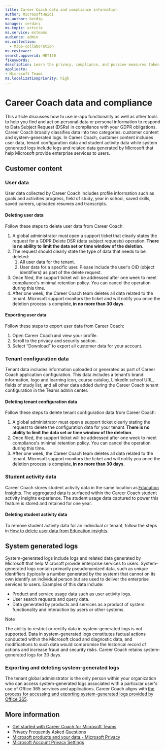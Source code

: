```yaml
---
title: Career Coach data and compliance information
author: MicrosoftHeidi
ms.author: heidip
manager: serdars
ms.topic: article
ms.service: msteams
audience: admin
ms.collection: 
  - M365-collaboration
ms.reviewer: 
search.appverid: MET150
f1keywords: 
description: Learn the privacy, compliance, and purview measures taken by Microsoft in regards to Education or EDU's Career Coach.
appliesto: 
- Microsoft Teams
ms.localizationpriority: high
---
```


# Career Coach data and compliance

This article discusses how to use in-app functionality as well as other tools to help you find and act on personal data or personal information to respond to Data Subject Request (DSRs) in compliance with your GDPR obligations. Career Coach broadly classifies data into two categories: customer content and system-generated logs. In Career Coach, customer content includes user data, tenant configuration data and student activity data while system generated logs include logs and related data generated by Microsoft that help Microsoft provide enterprise services to users.

## Customer content

### User data

User data collected by Career Coach includes profile information such as goals and activities progress, field of study, year in school, saved skills, saved careers, uploaded resumes and transcripts.

#### Deleting user data

Follow these steps to delete user data from Career Coach:

1. A global administrator must open a support ticket that clearly states the request for a GDPR Delete DSR (data subject requests) operation. **There is no ability to limit the data set or time window of the deletion**.
2. The request should clearly state the type of data that needs to be deleted:
    1. All user data for the tenant.
    2. User data for a specific user. Please include the user’s OID (object identifiers) as part of the delete request.
3. Once filed, the support ticket will be addressed after one week to meet compliance's minimal retention policy. You can cancel the operation during this time.
4. After one week, the Career Coach team deletes all data related to the tenant. Microsoft support monitors the ticket and will notify you once the deletion process is complete, **in no more than 30 days**.

#### Exporting user data

Follow these steps to export user data from Career Coach:

1. Open Career Coach and view your profile.
1. Scroll to the privacy and security section.
1. Select “Download” to export all customer data for your account.

### Tenant configuration data

Tenant data includes information uploaded or generated as part of Career Coach application configuration. This data includes a tenant’s brand information, logo and learning icon, course catalog, LinkedIn school URL, fields of study list, and all other data added during the Career Coach tenant configuration in the Teams admin center.

#### Deleting tenant configuration data

Follow these steps to delete tenant configuration data from Career Coach:

1. A global administrator must open a support ticket clearly stating the request to delete the configuration data for your tenant. **There is no ability to limit the data set or time window of the deletion**.
1. Once filed, the support ticket will be addressed after one week to meet compliance's minimal retention policy. You can cancel the operation during this time.
1. After one week, the Career Coach team deletes all data related to the tenant. Microsoft support monitors the ticket and will notify you once the deletion process is complete, **in no more than 30 days**.

### Student activity data

Career Coach stores student activity data in the same location as [Education Insights](class-insights.md). The aggregated data is surfaced within the Career Coach student activity insights experience. The student usage data captured to power this feature is stored and retained for one year.

#### Deleting student activity data

To remove student activity data for an individual or tenant, follow the steps in [How to delete user data from Education insights](class-insights.md#how-to-delete-user-data-from-education-insights).

## System generated logs

System-generated logs include logs and related data generated by Microsoft that help Microsoft provide enterprise services to users. System-generated logs contain primarily pseudonymized data, such as unique identifiers (typically a number generated by the system) that cannot on its own identify an individual person but are used to deliver the enterprise services to users. Examples of this data include:

- Product and service usage data such as user activity logs.
- User search requests and query data.
- Data generated by products and services as a product of system functionality and interaction by users or other systems.

> [!NOTE]
> The ability to restrict or rectify data in system-generated logs is not supported. Data in system-generated logs constitutes factual actions conducted within the Microsoft cloud and diagnostic data, and modifications to such data would compromise the historical record of actions and increase fraud and security risks. Career Coach retains system-generated logs for 30 days.

### Exporting and deleting system-generated logs

The tenant global administrator is the only person within your organization who can access system-generated logs associated with a particular user's use of Office 365 services and applications. Career Coach aligns with [the process for accessing and exporting system-generated logs provided by Office 365](https://learn.microsoft.com/compliance/regulatory/gdpr-dsr-Office365#accessing-and-exporting-system-generated-logs).

## More information

- [Get started with Career Coach for Microsoft Teams](career-coach.md)
- [Privacy Frequently Asked Questions](https://privacy.microsoft.com/faq)
- [Microsoft products and your data - Microsoft Privacy](https://privacy.microsoft.com/privacy-in-our-products)
- [Microsoft Account Privacy Settings](https://account.microsoft.com/account/privacy?refd=privacy.microsoft.com&ru=https%3A%2F%2Faccount.microsoft.com%2Fprivacy%2F%3Frefd%3Dprivacy.microsoft.com&destrt=privacy-dashboard)
